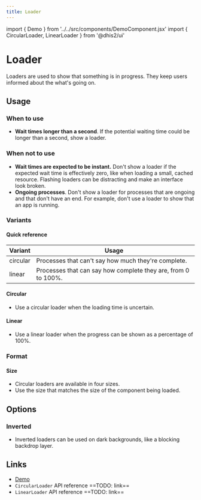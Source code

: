 ```yaml
---
title: Loader
---
```


import { Demo } from '../../src/components/DemoComponent.jsx'
import { CircularLoader, LinearLoader } from '@dhis2/ui'

# Loader

Loaders are used to show that something is in progress. They keep users informed about the what's going on.

<Demo>
    <CircularLoader />
</Demo>

## Usage

### When to use

-   **Wait times longer than a second**. If the potential waiting time could be longer than a second, show a loader.

### When not to use

-   **Wait times are expected to be instant.** Don't show a loader if the expected wait time is effectively zero, like when loading a small, cached resource. Flashing loaders can be distracting and make an interface look broken.
-   **Ongoing processes**. Don't show a loader for processes that are ongoing and that don't have an end. For example, don't use a loader to show that an app is running.

### Variants

#### Quick reference

| Variant  | Usage                                                         |
| -------- | ------------------------------------------------------------- |
| circular | Processes that can't say how much they're complete.           |
| linear   | Processes that can say how complete they are, from 0 to 100%. |

#### Circular

<Demo>
    <CircularLoader />
</Demo>

-   Use a circular loader when the loading time is uncertain.

#### Linear

<Demo>
    <LinearLoader amount="25"/>
</Demo>

-   Use a linear loader when the progress can be shown as a percentage of 100%.

### Format

#### Size

<Demo>
    <div className='stacked-examples-vertical'>
        <CircularLoader extrasmall />
        <CircularLoader small/>
        <CircularLoader />
        <CircularLoader large />
    </div>
</Demo>

-   Circular loaders are available in four sizes.
-   Use the size that matches the size of the component being loaded.

## Options

### Inverted

<Demo>
    <div style={{
        backgroundColor: '#999',
        padding: '8px',
    }}>
        <CircularLoader invert />
        <LinearLoader amount="25" invert />
    </div>
</Demo>

-   Inverted loaders can be used on dark backgrounds, like a blocking backdrop layer.

## Links

-   [Demo](https://ui.dhis2.nu/demo/?path=/story/feedback-loading-indicators-circular-loader--default)
-   `CircularLoader` API reference ==TODO: link==
-   `LinearLoader` API reference ==TODO: link==
